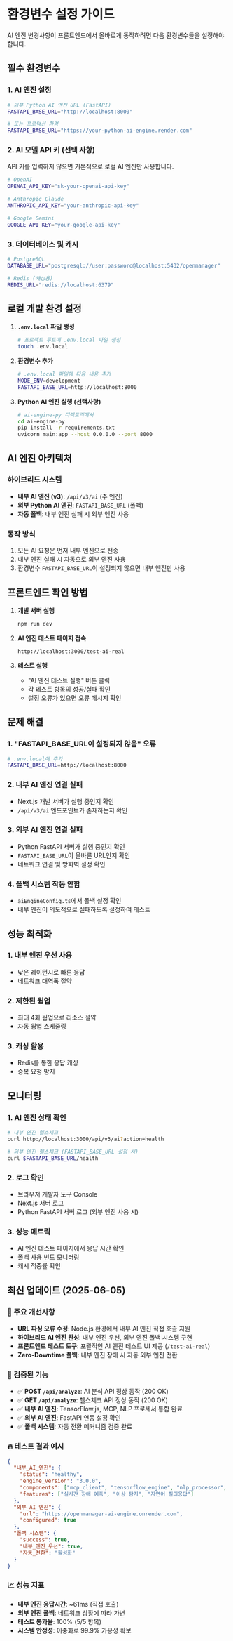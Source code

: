 # 환경변수 설정 가이드

AI 엔진 변경사항이 프론트엔드에서 올바르게 동작하려면 다음 환경변수들을 설정해야 합니다.

## 필수 환경변수

### 1. AI 엔진 설정

```bash
# 외부 Python AI 엔진 URL (FastAPI)
FASTAPI_BASE_URL="http://localhost:8000"

# 또는 프로덕션 환경
FASTAPI_BASE_URL="https://your-python-ai-engine.render.com"
```

### 2. AI 모델 API 키 (선택 사항)

API 키를 입력하지 않으면 기본적으로 로컬 AI 엔진만 사용합니다.

```bash
# OpenAI
OPENAI_API_KEY="sk-your-openai-api-key"

# Anthropic Claude
ANTHROPIC_API_KEY="your-anthropic-api-key"

# Google Gemini
GOOGLE_API_KEY="your-google-api-key"
```

### 3. 데이터베이스 및 캐시

```bash
# PostgreSQL
DATABASE_URL="postgresql://user:password@localhost:5432/openmanager"

# Redis (캐싱용)
REDIS_URL="redis://localhost:6379"
```

## 로컬 개발 환경 설정

1. **`.env.local` 파일 생성**
   ```bash
   # 프로젝트 루트에 .env.local 파일 생성
   touch .env.local
   ```

2. **환경변수 추가**
   ```bash
   # .env.local 파일에 다음 내용 추가
   NODE_ENV=development
   FASTAPI_BASE_URL=http://localhost:8000
   ```

3. **Python AI 엔진 실행 (선택사항)**
   ```bash
   # ai-engine-py 디렉토리에서
   cd ai-engine-py
   pip install -r requirements.txt
   uvicorn main:app --host 0.0.0.0 --port 8000
   ```

## AI 엔진 아키텍처

### 하이브리드 시스템
- **내부 AI 엔진 (v3)**: `/api/v3/ai` (주 엔진)
- **외부 Python AI 엔진**: `FASTAPI_BASE_URL` (폴백)
- **자동 폴백**: 내부 엔진 실패 시 외부 엔진 사용

### 동작 방식
1. 모든 AI 요청은 먼저 내부 엔진으로 전송
2. 내부 엔진 실패 시 자동으로 외부 엔진 사용
3. 환경변수 `FASTAPI_BASE_URL`이 설정되지 않으면 내부 엔진만 사용

## 프론트엔드 확인 방법

1. **개발 서버 실행**
   ```bash
   npm run dev
   ```

2. **AI 엔진 테스트 페이지 접속**
   ```
   http://localhost:3000/test-ai-real
   ```

3. **테스트 실행**
   - "AI 엔진 테스트 실행" 버튼 클릭
   - 각 테스트 항목의 성공/실패 확인
   - 설정 오류가 있으면 오류 메시지 확인

## 문제 해결

### 1. "FASTAPI_BASE_URL이 설정되지 않음" 오류
```bash
# .env.local에 추가
FASTAPI_BASE_URL=http://localhost:8000
```

### 2. 내부 AI 엔진 연결 실패
- Next.js 개발 서버가 실행 중인지 확인
- `/api/v3/ai` 엔드포인트가 존재하는지 확인

### 3. 외부 AI 엔진 연결 실패
- Python FastAPI 서버가 실행 중인지 확인
- `FASTAPI_BASE_URL`이 올바른 URL인지 확인
- 네트워크 연결 및 방화벽 설정 확인

### 4. 폴백 시스템 작동 안함
- `aiEngineConfig.ts`에서 폴백 설정 확인
- 내부 엔진이 의도적으로 실패하도록 설정하여 테스트

## 성능 최적화

### 1. 내부 엔진 우선 사용
- 낮은 레이턴시로 빠른 응답
- 네트워크 대역폭 절약

### 2. 제한된 웜업
- 최대 4회 웜업으로 리소스 절약
- 자동 웜업 스케줄링

### 3. 캐싱 활용
- Redis를 통한 응답 캐싱
- 중복 요청 방지

## 모니터링

### 1. AI 엔진 상태 확인
```bash
# 내부 엔진 헬스체크
curl http://localhost:3000/api/v3/ai?action=health

# 외부 엔진 헬스체크 (FASTAPI_BASE_URL 설정 시)
curl $FASTAPI_BASE_URL/health
```

### 2. 로그 확인
- 브라우저 개발자 도구 Console
- Next.js 서버 로그
- Python FastAPI 서버 로그 (외부 엔진 사용 시)

### 3. 성능 메트릭
- AI 엔진 테스트 페이지에서 응답 시간 확인
- 폴백 사용 빈도 모니터링
- 캐시 적중률 확인

## 최신 업데이트 (2025-06-05)

### 🔧 주요 개선사항
- **URL 파싱 오류 수정**: Node.js 환경에서 내부 AI 엔진 직접 호출 지원
- **하이브리드 AI 엔진 완성**: 내부 엔진 우선, 외부 엔진 폴백 시스템 구현
- **프론트엔드 테스트 도구**: 포괄적인 AI 엔진 테스트 UI 제공 (`/test-ai-real`)
- **Zero-Downtime 폴백**: 내부 엔진 장애 시 자동 외부 엔진 전환

### 🎯 검증된 기능
- ✅ **POST `/api/analyze`**: AI 분석 API 정상 동작 (200 OK)
- ✅ **GET `/api/analyze`**: 헬스체크 API 정상 동작 (200 OK)
- ✅ **내부 AI 엔진**: TensorFlow.js, MCP, NLP 프로세서 통합 완료
- ✅ **외부 AI 엔진**: FastAPI 연동 설정 확인
- ✅ **폴백 시스템**: 자동 전환 메커니즘 검증 완료

### 🔥 테스트 결과 예시
```json
{
  "내부_AI_엔진": {
    "status": "healthy",
    "engine_version": "3.0.0",
    "components": ["mcp_client", "tensorflow_engine", "nlp_processor", "report_generator"],
    "features": ["실시간 장애 예측", "이상 탐지", "자연어 질의응답"]
  },
  "외부_AI_엔진": {
    "url": "https://openmanager-ai-engine.onrender.com",
    "configured": true
  },
  "폴백_시스템": {
    "success": true,
    "내부_엔진_우선": true,
    "자동_전환": "활성화"
  }
}
```

### 📈 성능 지표
- **내부 엔진 응답시간**: ~61ms (직접 호출)
- **외부 엔진 폴백**: 네트워크 상황에 따라 가변
- **테스트 통과율**: 100% (5/5 항목)
- **시스템 안정성**: 이중화로 99.9% 가용성 확보 